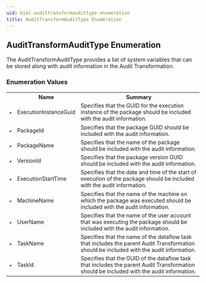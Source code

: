 ```yaml
---
uid: biml-audittransformaudittype-enumeration
title: AuditTransformAuditType Enumeration
---
```


## AuditTransformAuditType Enumeration

<div class="LanguageSummary"><div class ="SummaryItem">The AuditTransformAuditType provides a list of system variables that can be stored along with audit information in the Audit Transformation.</div></div>
<div class="EnumValueGroup">

### Enumeration Values

<table id="EnumValue" class="MemberList"><tbody><tr><th class="MemberTypeIconColumnHeader">&nbsp;</th><th class="MemberNameColumnHeader">Name</th><th class="MemberSummaryColumnHeader">Summary</th></tr><tr class="cd0"><td align="center" class="MemberTypeIcon"><img src="enumValue.png"></img></td><td class="MemberName">ExecutionInstanceGuid</td><td class="MemberSummary"><div class ="SummaryItem">Specifies that the GUID for the execution instance of the package should be included with the audit information.</div></td></tr><tr class="cd1"><td align="center" class="MemberTypeIcon"><img src="enumValue.png"></img></td><td class="MemberName">PackageId</td><td class="MemberSummary"><div class ="SummaryItem">Specifies that the package GUID should be included with the audit information.</div></td></tr><tr class="cd0"><td align="center" class="MemberTypeIcon"><img src="enumValue.png"></img></td><td class="MemberName">PackageName</td><td class="MemberSummary"><div class ="SummaryItem">Specifies that the name of the package should be included with the audit information.</div></td></tr><tr class="cd1"><td align="center" class="MemberTypeIcon"><img src="enumValue.png"></img></td><td class="MemberName">VersionId</td><td class="MemberSummary"><div class ="SummaryItem">Specifies that the package version GUID should be included with the audit information.</div></td></tr><tr class="cd0"><td align="center" class="MemberTypeIcon"><img src="enumValue.png"></img></td><td class="MemberName">ExecutionStartTime</td><td class="MemberSummary"><div class ="SummaryItem">Specifies that the date and time of the start of execution of the package should be included with the audit information.</div></td></tr><tr class="cd1"><td align="center" class="MemberTypeIcon"><img src="enumValue.png"></img></td><td class="MemberName">MachineName</td><td class="MemberSummary"><div class ="SummaryItem">Specifies that the name of the machine on which the package was executed should be included with the audit information.</div></td></tr><tr class="cd0"><td align="center" class="MemberTypeIcon"><img src="enumValue.png"></img></td><td class="MemberName">UserName</td><td class="MemberSummary"><div class ="SummaryItem">Specifies that the name of the user account that was executing the package should be included with the audit information.</div></td></tr><tr class="cd1"><td align="center" class="MemberTypeIcon"><img src="enumValue.png"></img></td><td class="MemberName">TaskName</td><td class="MemberSummary"><div class ="SummaryItem">Specifies that the name of the dataflow task that includes the parent Audit Transformation should be included with the audit information.</div></td></tr><tr class="cd0"><td align="center" class="MemberTypeIcon"><img src="enumValue.png"></img></td><td class="MemberName">TaskId</td><td class="MemberSummary"><div class ="SummaryItem">Specifies that the GUID of the dataflow task that includes the parent Audit Transformation should be included with the audit information.</div></td></tr></tbody></table>
</div>